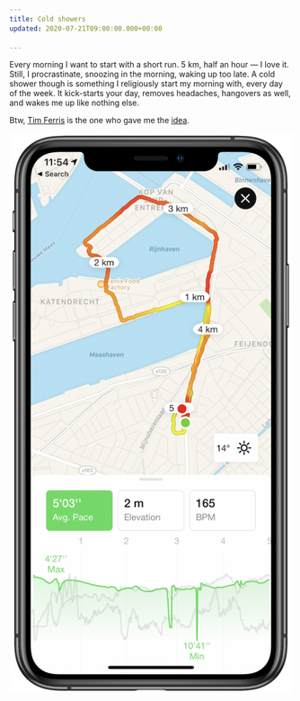 ```yaml
---
title: Cold showers
updated: 2020-07-21T09:00:00.000+00:00

---
```

Every morning I want to start with a short run. 5 km, half an hour — I love it. Still, I procrastinate, snoozing in the morning, waking up too late. A cold shower though is something I religiously start my morning with, every day of the week. It kick-starts your day, removes headaches, hangovers as well, and wakes me up like nothing else.

Btw, [Tim Ferris](https://tim.blog/) is the one who gave me the [idea](https://medium.com/@anaclaraotoni/i-did-the-cold-shower-challenge-for-a-month-heres-what-i-learned-cb176dfaf4cb).

![](/uploads/run.PNG "Run")